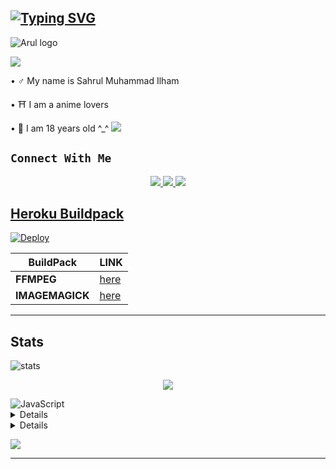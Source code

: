## [![Typing SVG](https://readme-typing-svg.herokuapp.com?font=Rockstar-ExtraBold&color=F33A6A&lines=𝐖𝐄𝐋𝐂𝐎𝐌𝐄+𝐓𝐎+𝑴𝒀+𝑮𝑰𝑻𝑯𝑼𝑩.;𝘾𝙍𝙀𝘼𝙏𝙀𝘿++𝘽𝙔+𝘼𝙍𝙐𝙇;𝙏𝙃𝘼𝙉𝙆𝙎+𝙁𝙊𝙍+𝙑𝙄𝙎𝙄𝙏𝙄𝙉𝙂+𝙊𝙐𝙍+𝙂𝙄𝙏;𝑫𝑶𝑵'𝑻+𝑭𝑶𝑹𝑮𝑬𝑻+𝑻𝑶+𝑮𝑰𝑽𝑬+𝑨+𝑺𝑻𝑨𝑹)](https://git.io/typing-svg)
![Arul logo](https://telegra.ph/file/117f572f8983b81760696.jpg)
   

<img src="https://user-images.githubusercontent.com/73097560/115834477-dbab4500-a447-11eb-908a-139a6edaec5c.gif">

• ♂️ My name is Sahrul Muhammad Ilham

• ⛩️ I am a anime lovers

• 👦 I am 18 years old ^⁠_⁠^
<img src="https://user-images.githubusercontent.com/73097560/115834477-dbab4500-a447-11eb-908a-139a6edaec5c.gif">


## ```Connect With Me```
<p align="center">
<a href="https://wa.me/62895340684706"><img src="https://img.shields.io/badge/CONTACT ARUL-25D366?style=for-the-badge&logo=whatsapp&logoColor=white" />
<a href="https://wa.me/6289652333947?text=.menu"><img src="https://img.shields.io/badge/WHATSAPP BOT-25D366?style=for-the-badge&logo=whatsapp&logoColor=white" />
<a href="https://chat.whatsapp.com/GAuAnrTrjLlKhAUPoS5xM2"><img src="https://img.shields.io/badge/GROUP SUPPORT-25D366?style=for-the-badge&logo=whatsapp&logoColor=white" />
</p>

## Heroku Buildpack
[![Deploy](https://www.herokucdn.com/deploy/button.svg)](https://heroku.com/deploy?template=https://github.com/Aiinne/Aine-MD)

| BuildPack | LINK |
|--------|--------|
| **FFMPEG** |[here](https://github.com/jonathanong/heroku-buildpack-ffmpeg-latest) |
| **IMAGEMAGICK** | [here](https://github.com/DuckyTeam/heroku-buildpack-imagemagick) |

---------

## Stats
![stats](https://github-readme-stats.vercel.app/api?username=ARUL&show_icons=true&theme=radical)

<p align="center"><a href="https://github.com/Arulllllllllllll"><img src="https://github-readme-stats.vercel.app/api/top-langs/?username=Alpiii22&theme=radical&layout=compact"></a></p>

<img alt="JavaScript" src="https://img.shields.io/badge/javascript%20-%23323330.svg?&style=for-the-badge&logo=javascript&logoColor=%23F7DF1E"/>


<details>


    <summary>&#127942 <b>GitHub Awards</b></summary><br/>

![Github Trophy](https://github-profile-trophy.vercel.app/?username=Alpiii22)

</details>

<details>

    <summary>&#127942 <b>GitHub Activity</b></summary><br/>

![Metrics](https://metrics.lecoq.io/Alpiii22?template=classic&repositories.forks=true&languages=1&languages.colors=github&languages.threshold=0%25&config.timezone=Asia%2Fpasuruan)

</details> 

![](https://visitor-badge.glitch.me/badge?page_id=Jarotr)


---
